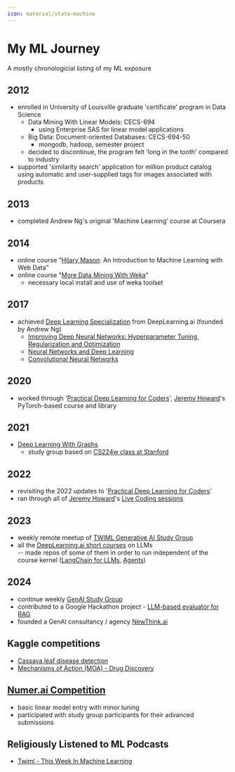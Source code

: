 ```yaml
---
icon: material/state-machine
---
```


# My ML Journey

A mostly chronologicial listing of my ML exposure

## 2012
- enrolled in University of Louisville graduate 'certificate' program in Data Science
    - Data Mining With Linear Models: CECS-694
        - using Enterprise SAS for linear model applications
    - Big Data: Document-oriented Databases: CECS-694-50
        - mongodb, hadoop, semester project
    - decided to discontinue, the program felt 'long in the tooth' compared to industry
- supported 'similarity search' application for million product catalog using automatic and user-supplied tags for images associated with products

## 2013
- completed Andrew Ng's original 'Machine Learning' course at Coursera

## 2014
- online course "[Hilary Mason](https://hilarymason.com/): An Introduction to Machine Learning with Web Data"
- online course "[More Data Mining With Weka](https://www.cs.waikato.ac.nz/ml/weka/mooc/moredataminingwithweka/)"
    - necessary local install and use of weka toolset

## 2017
- achieved [Deep Learning Specialization](https://www.deeplearning.ai/courses/deep-learning-specialization/) from DeepLearning.ai (founded by Andrew Ng)
    - [Improving Deep Neural Networks: Hyperparameter Tuning, Regularization and Optimization](https://www.coursera.org/account/accomplishments/verify/3VM9CBSRCXRS)
    - [Neural Networks and Deep Learning](https://www.coursera.org/account/accomplishments/verify/VVY46ZGFUGMB)
    - [Convolutional Neural Networks](https://www.coursera.org/account/accomplishments/verify/CFTHB9NGK3SL)

## 2020
- worked through '[Practical Deep Learning for Coders](https://course.fast.ai/)', [Jeremy Howard](https://en.wikipedia.org/wiki/Jeremy_Howard_(entrepreneur))'s PyTorch-based course and library

## 2021
- [Deep Learning With Graphs](https://twimlai.com/community/program/cs224w-machine-learning-with-graphs-2021-study-group/)
    - study group based on [CS224w class at Stanford](https://www.youtube.com/watch?v=JAB_plj2rbA)

## 2022
- revisiting the 2022 updates to '[Practical Deep Learning for Coders](https://course.fast.ai/)'
- ran through all of [Jeremy Howard](https://en.wikipedia.org/wiki/Jeremy_Howard_(entrepreneur))'s [Live Coding sessions](https://forums.fast.ai/t/live-coding-1/96649)

## 2023
- weekly remote meetup of [TWIML Generative AI Study Group](https://twimlai.com/community/)
- all the [DeepLearning.ai short courses](https://www.deeplearning.ai/short-courses/) on LLMs  
-- made repos of some of them in order to run independent of the course kernel ([LangChain for LLMs](https://github.com/davecampbell/langchain-jupyter-01), [Agents](https://github.com/davecampbell/langchain-sc07-agents))

## 2024
- continue weekly [GenAI Study Group](https://twimlai.com/community/)
- contributed to a Google Hackathon project - [LLM-based evaluator for RAG](https://devpost.com/software/llm-rag-eval)
- founded a GenAI consultancy / agency [NewThink.ai](https://newthink.ai)

## Kaggle competitions
 - [Cassava leaf disease detection](https://www.kaggle.com/c/cassava-leaf-disease-classification)
 - [Mechanisms of Action (MOA) - Drug Discovery](https://www.kaggle.com/c/lish-moa)

## [Numer.ai Competition](https://numer.ai/)
 - basic linear model entry with minor tuning
 - participated with study group participants for their advanced submissions

## Religiously Listened to ML Podcasts
 - [Twiml - This Week In Machine Learning](https://twimlai.com/shows/)

